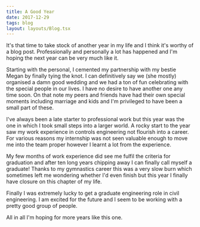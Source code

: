 ```yaml
---
title: A Good Year
date: 2017-12-29
tags: blog
layout: layouts/Blog.tsx
---
```



It's that time to take stock of another year in my life and I think it's worthy of a blog post. Professionally and personally a lot has happened and I'm hoping the next year can be very much like it.

<!--more-->

Starting with the personal, I cemented my partnership with my bestie Megan by finally tying the knot. I can definitively say we (she mostly) organised a damn good wedding and we had a ton of fun celebrating with the special people in our lives. I have no desire to have another one any time soon. On that note my peers and friends have had their own special moments including marriage and kids and I'm privileged to have been a small part of these.

I've always been a late starter to professional work but this year was the one in which I took small steps into a larger world. A rocky start to the year saw my work experience in controls engineering not flourish into a career. For various reasons my internship was not seen valuable enough to move me into the team proper however I learnt a lot from the experience.

My few months of work experience did see me fulfil the criteria for graduation and after ten long years chipping away I can finally call myself a graduate! Thanks to my gymnastics career this was a very slow burn which sometimes left me wondering whether I'd even finish but this year I finally have closure on this chapter of my life.

Finally I was extremely lucky to get a graduate engineering role in civil engineering. I am excited for the future and I seem to be working with a pretty good group of people.

All in all I'm hoping for more years like this one.